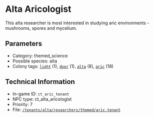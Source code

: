 # Alta Aricologist

This alta researcher is most interested in studying aric environments - mushrooms, spores and mycelium.

## Parameters

- Category: themed_science
- Possible species: alta
- Colony tags: [`light`](https://ceterai.github.io/MyEnternia/Wiki/Tags/Light) (1), [`door`](https://ceterai.github.io/MyEnternia/Wiki/Tags/Door) (1), [`alta`](https://ceterai.github.io/MyEnternia/Wiki/Tags/Alta) (8), [`aric`](https://ceterai.github.io/MyEnternia/Wiki/Tags/Aric) (18)

## Technical Information

- In-game ID: `ct_aric_tenant`
- NPC type: ct_alta_aricologist
- Priority: 7
- File: [`/tenants/alta/researchers/themed/aric.tenant`](https://github.com/Ceterai/Enternia/blob/main/tenants/alta/researchers/themed/aric.tenant)
